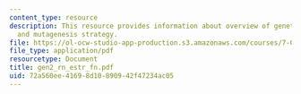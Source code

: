 ```yaml
---
content_type: resource
description: This resource provides information about overview of genetics module
  and mutagenesis strategy.
file: https://ol-ocw-studio-app-production.s3.amazonaws.com/courses/7-02-experimental-biology-communication-spring-2005/72a560ee41698d10890942f47234ac05_gen2_rn_estr_fn.pdf
file_type: application/pdf
resourcetype: Document
title: gen2_rn_estr_fn.pdf
uid: 72a560ee-4169-8d10-8909-42f47234ac05
---
```

